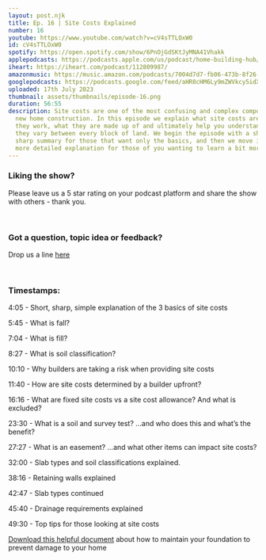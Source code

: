 ```yaml
---
layout: post.njk
title: Ep. 16 | Site Costs Explained
number: 16
youtube: https://www.youtube.com/watch?v=cV4sTTLOxW0
id: cV4sTTLOxW0
spotify: https://open.spotify.com/show/6PnOjGdSKtJyMNA41Vhakk
applepodcasts: https://podcasts.apple.com/us/podcast/home-building-hub/id1681936589
iheart: https://iheart.com/podcast/112809987/
amazonmusic: https://music.amazon.com/podcasts/7004d7d7-fb06-473b-8f26-8ce9992cac11
googlepodcasts: https://podcasts.google.com/feed/aHR0cHM6Ly9mZWVkcy5idXp6c3Byb3V0LmNvbS8yMTM5MTU1LnJzcw==
uploaded: 17th July 2023
thumbnail: assets/thumbnails/episode-16.png
duration: 56:55
description: Site costs are one of the most confusing and complex components in
  new home construction. In this episode we explain what site costs are, how
  they work, what they are made up of and ultimately help you understand why
  they vary between every block of land. We begin the episode with a short and
  sharp summary for those that want only the basics, and then we move into the
  more detailed explanation for those of you wanting to learn a bit more.
---
```

### Liking the show?

Please leave us a 5 star rating on your podcast platform and share the show with others - thank you.

<br>

### Got a question, topic idea or feedback?

Drop us a line <a href="/contact" id="contact-us" target="_blank">here</a>

<br>

### Timestamps:

4:05 - Short, sharp, simple explanation of the 3 basics of site costs

5:45 - What is fall?

7:04 - What is fill?

8:27 - What is soil classification?

10:10 - Why builders are taking a risk when providing site costs

11:40 - How are site costs determined by a builder upfront?

16:16 - What are fixed site costs vs a site cost allowance? And what is excluded?

23:30 - What is a soil and survey test? …and who does this and what’s the benefit?

27:27 - What is an easement? …and what other items can impact site costs?  

32:00 - Slab types and soil classifications explained.

38:16 - Retaining walls explained

42:47 - Slab types continued

45:40 - Drainage requirements explained

49:30 - Top tips for those looking at site costs



<!--StartFragment-->

[Download this helpful document](https://www.vba.vic.gov.au/__data/assets/pdf_file/0020/33536/Minimising-foundation-movement-and-damage-to-your-house-info-sheet.pdf) about how to maintain your foundation to prevent damage to your home

<!--EndFragment-->